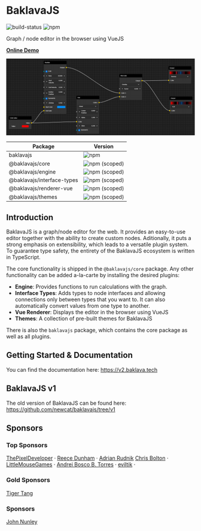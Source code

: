 # BaklavaJS

![build-status](https://github.com/newcat/baklavajs/actions/workflows/build.yml/badge.svg)
![npm](https://img.shields.io/npm/v/baklavajs.svg)

Graph / node editor in the browser using VueJS

**[Online Demo](https://codesandbox.io/s/baklavajs-v2-example-zpfkec?file=/src/App.vue)**

![example](docs/.vuepress/public/img/example.png)

| Package                    | Version                                                                                        |
| -------------------------- | ---------------------------------------------------------------------------------------------- |
| baklavajs                  | ![npm](https://img.shields.io/npm/v/baklavajs.svg?style=flat-square)                           |
| @baklavajs/core            | ![npm (scoped)](https://img.shields.io/npm/v/@baklavajs/core.svg?style=flat-square)            |
| @baklavajs/engine          | ![npm (scoped)](https://img.shields.io/npm/v/@baklavajs/engine.svg?style=flat-square)          |
| @baklavajs/interface-types | ![npm (scoped)](https://img.shields.io/npm/v/@baklavajs/interface-types.svg?style=flat-square) |
| @baklavajs/renderer-vue    | ![npm (scoped)](https://img.shields.io/npm/v/@baklavajs/renderer-vue.svg?style=flat-square)    |
| @baklavajs/themes          | ![npm (scoped)](https://img.shields.io/npm/v/@baklavajs/themes.svg?style=flat-square)          |

## Introduction

BaklavaJS is a graph/node editor for the web. It provides an easy-to-use editor together with the ability to create custom nodes. Aditionally, it puts a strong emphasis on extensibility, which leads to a versatile plugin system.
To guarantee type safety, the entirety of the BaklavaJS ecosystem is written in TypeScript.

The core functionality is shipped in the `@baklavajs/core` package. Any other functionality can be added a-la-carte by installing the desired plugins:

-   **Engine**: Provides functions to run calculations with the graph.
-   **Interface Types**: Adds types to node interfaces and allowing connections only between types that you want to. It can also automatically convert values from one type to another.
-   **Vue Renderer**: Displays the editor in the browser using VueJS
-   **Themes**: A collection of pre-built themes for BaklavaJS

There is also the `baklavajs` package, which contains the core package as well as all plugins.

## Getting Started & Documentation

You can find the documentation here: https://v2.baklava.tech

## BaklavaJS v1
The old version of BaklavaJS can be found here: https://github.com/newcat/baklavajs/tree/v1

## Sponsors

### Top Sponsors
<a href="https://github.com/ThePixelDeveloper">ThePixelDeveloper</a>&nbsp;&middot;
<a href="https://github.com/RDIL">Reece Dunham</a>&nbsp;&middot;
<a href="https://github.com/adrianrudnik">Adrian Rudnik</a>
<a href="https://github.com/yochrisbolton">Chris Bolton</a>&nbsp;&middot;
<a href="https://github.com/LittleMouseGames">LittleMouseGames</a>&nbsp;&middot;
<a href="https://github.com/andreibosco">Andrei Bosco B. Torres</a>&nbsp;&middot;
<a href="https://github.com/eviltik">eviltik</a>&nbsp;&middot;

### Gold Sponsors
<a href="https://github.com/TigerHix">Tiger Tang</a>

### Sponsors
<a href="https://github.com/notgull">John Nunley</a>
